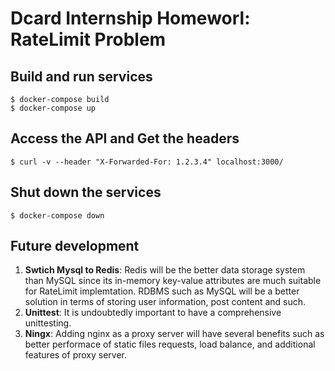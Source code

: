 # Dcard Internship Homeworl: RateLimit Problem
## Build and run services
```
$ docker-compose build
$ docker-compose up
```
## Access the API and Get the headers
```
$ curl -v --header "X-Forwarded-For: 1.2.3.4" localhost:3000/
```
## Shut down the services
```
$ docker-compose down
```
## Future development
1. **Swtich Mysql to Redis**: Redis will be the better data storage system than MySQL 
since its in-memory key-value attributes are much suitable for RateLimit implemtation.
RDBMS such as MySQL will be a better solution in terms of storing user information, post content and such.
2. **Unittest**: It is undoubtedly important to have a comprehensive unittesting.
3. **Ningx**: Adding nginx as a proxy server will have several benefits such as better performace of static files requests, load balance, and additional features of proxy server.

